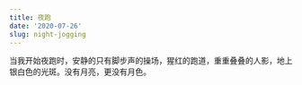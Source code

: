 ```yaml
---
title: 夜跑
date: '2020-07-26'
slug: night-jogging
---
```


当我开始夜跑时，安静的只有脚步声的操场，猩红的跑道，重重叠叠的人影，地上银白色的光斑。没有月亮，更没有月色。
